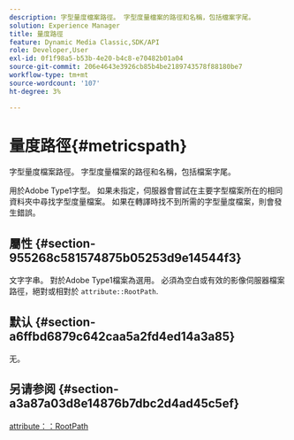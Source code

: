 ```yaml
---
description: 字型量度檔案路徑。 字型度量檔案的路徑和名稱，包括檔案字尾。
solution: Experience Manager
title: 量度路徑
feature: Dynamic Media Classic,SDK/API
role: Developer,User
exl-id: 0f1f98a5-b53b-4e20-b4c8-e70482b01a04
source-git-commit: 206e4643e3926cb85b4be2189743578f88180be7
workflow-type: tm+mt
source-wordcount: '107'
ht-degree: 3%

---
```


# 量度路徑{#metricspath}

字型量度檔案路徑。 字型度量檔案的路徑和名稱，包括檔案字尾。

用於Adobe Type1字型。 如果未指定，伺服器會嘗試在主要字型檔案所在的相同資料夾中尋找字型度量檔案。 如果在轉譯時找不到所需的字型量度檔案，則會發生錯誤。

## 屬性 {#section-955268c581574875b05253d9e14544f3}

文字字串。 對於Adobe Type1檔案為選用。 必須為空白或有效的影像伺服器檔案路徑，絕對或相對於 `attribute::RootPath`.

## 默认 {#section-a6ffbd6879c642caa5a2fd4ed14a3a85}

无。

## 另请参阅 {#section-a3a87a03d8e14876b7dbc2d4ad45c5ef}

[attribute：：RootPath](/help/aem-is-ir-api/is-api/image-catalog/image-serving-api-ref/c-image-catalog-reference/c-attributes-reference/r-rootpath.md)
